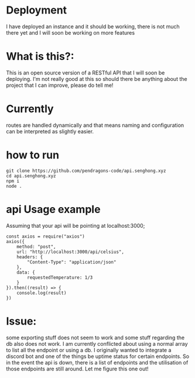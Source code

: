 # Deployment
I have deployed an instance and it should be working, there is not much there yet and I will soon be working on more features

# What is this?:
This is an open source version of a RESTful API that I will soon be deploying. I'm not really good at this so should there be anything about the project that I can improve, please do tell me!

# Currently
routes are handled dynamically and that means naming and configuration can be interpreted as slightly easier.

# how to run
```
git clone https://github.com/pendragons-code/api.senghong.xyz
cd api.senghong.xyz
npm i
node .
```

# api Usage example
Assuming that your api will be pointing at localhost:3000;
```
const axios = require("axios")
axios({
	method: "post",
	url: "http://localhost:3000/api/celsius",
	headers: {
		"Content-Type": "application/json"
	},
	data: {
		requestedTemperature: 1/3
	}
}).then((result) => {
	console.log(result)
})
```

# Issue:

some exporting stuff does not seem to work and some stuff regarding the db also does not work. I am currently conflicted about using a normal array to list all the endpoint or using a db. I originally wanted to integrate a discord bot and one of the things be uptime status for certain endpoints. So in the event the api is down, there is a list of endpoints and the utilisation of those endpoints are still around. Let me figure this one out!
